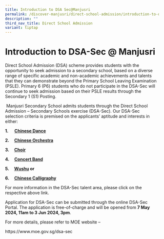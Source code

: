 ```yaml
---
title: Introduction to DSA Sec@Manjusri
permalink: /discover-manjusri/direct-school-admission/introduction-to-dsa-sec-at-manjusri/
description: ""
third_nav_title: Direct School Admission
variant: tiptap
---
```

<h1><strong>Introduction to DSA-Sec @ Manjusri</strong></h1>
<p>Direct School Admission (DSA) scheme provides students with the opportunity
to seek admission to a secondary school, based on a diverse range of specific
academic and non-academic achievements and talents that they can demonstrate
beyond the Primary School Leaving Examination (PSLE). Primary 6 (P6) students
who do not participate in the DSA-Sec will continue to seek admission based
on their PSLE results through the Secondary 1 (S1) Posting.</p>
<p>&nbsp;Manjusri Secondary School admits students through the Direct School
Admission – Secondary Schools exercise (DSA-Sec). Our DSA-Sec selection
criteria is premised on the applicants’ aptitude and interests in either:</p>
<p><strong>1.&nbsp;&nbsp;&nbsp;&nbsp;&nbsp; <a href="/cca/performing-arts/chinese-dance/" rel="noopener noreferrer nofollow" target="_blank">Chinese Dance</a>&nbsp;</strong>
</p>
<p><strong>2.&nbsp;&nbsp;&nbsp;&nbsp; <a href="/cca/performing-arts/chinese-orchestra/" rel="noopener noreferrer nofollow" target="_blank">Chinese Orchestra</a></strong>
</p>
<p><strong>3.&nbsp;&nbsp;&nbsp;&nbsp; <a href="/cca/performing-arts/choir/" rel="noopener noreferrer nofollow" target="_blank">Choir</a></strong>
</p>
<p><strong>4.&nbsp;&nbsp;&nbsp;&nbsp; <a href="/cca/performing-arts/concert-band/" rel="noopener noreferrer nofollow" target="_blank">Concert Band</a></strong>
</p>
<p><strong>5.&nbsp;&nbsp;&nbsp;&nbsp; <a href="/cca/sports/wushu/" rel="noopener noreferrer nofollow" target="_blank">Wushu</a> or</strong>
</p>
<p><strong>6.&nbsp;&nbsp;&nbsp;&nbsp; <a href="/cca/clubs-and-societies/chinese-calligraphy/" rel="noopener noreferrer nofollow" target="_blank">Chinese Calligraphy</a></strong>
</p>
<p>For more information in the DSA-Sec talent area, please click on the respective
above link.</p>
<p>Application for DSA-Sec can be submitted through the online DSA-Sec Portal.
The application is free-of-charge and will be opened from <strong>7 May 2024, 11am to 3 Jun 2024, 3pm</strong>.</p>
<p>For more details, please refer to MOE website –</p>
<p><a rel="noopener noreferrer nofollow" target="_blank">https://www.moe.gov.sg/dsa-sec</a>
</p>
